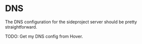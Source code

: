 # DNS

The DNS configuration for the sideproject server should be pretty straightforward.

TODO: Get my DNS config from Hover.